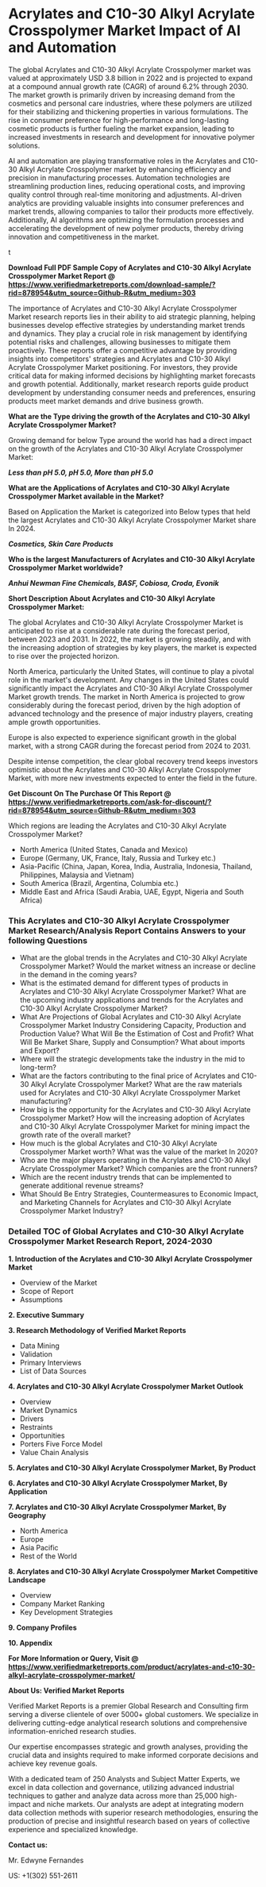 <meta name="title" content="Global Acrylates and C10-30 Alkyl Acrylate Crosspolymer Market Impact of AI and Automation"><meta name="description" content="The global Acrylates and C10-30 Alkyl Acrylate Crosspolymer market was valued at approximately USD 3.8 billion in 2022 and is projected to expand at a compound annual "><meta name="title" content="Acrylates and C10-30 Alkyl Acrylate Crosspolymer Market Size, Share, Scope, Trends, Growth, Opportunities, Analysis, Forecast"><h1>Acrylates and C10-30 Alkyl Acrylate Crosspolymer Market Impact of AI and Automation</h1><p>The global Acrylates and C10-30 Alkyl Acrylate Crosspolymer market was valued at approximately USD 3.8 billion in 2022 and is projected to expand at a compound annual growth rate (CAGR) of around 6.2% through 2030. The market growth is primarily driven by increasing demand from the cosmetics and personal care industries, where these polymers are utilized for their stabilizing and thickening properties in various formulations. The rise in consumer preference for high-performance and long-lasting cosmetic products is further fueling the market expansion, leading to increased investments in research and development for innovative polymer solutions.</p><p>AI and automation are playing transformative roles in the Acrylates and C10-30 Alkyl Acrylate Crosspolymer market by enhancing efficiency and precision in manufacturing processes. Automation technologies are streamlining production lines, reducing operational costs, and improving quality control through real-time monitoring and adjustments. AI-driven analytics are providing valuable insights into consumer preferences and market trends, allowing companies to tailor their products more effectively. Additionally, AI algorithms are optimizing the formulation processes and accelerating the development of new polymer products, thereby driving innovation and competitiveness in the market.</p>t</p><p id="" class=""><strong>Download Full PDF Sample Copy of Acrylates and C10-30 Alkyl Acrylate Crosspolymer Market Report @ <a href="https://www.verifiedmarketreports.com/download-sample/?rid=878954&utm_source=Github-R&utm_medium=303" target="_blank">https://www.verifiedmarketreports.com/download-sample/?rid=878954&utm_source=Github-R&utm_medium=303</a></strong></p><p>The importance of&nbsp;Acrylates and C10-30 Alkyl Acrylate Crosspolymer Market research reports lies in their ability to aid strategic planning, helping businesses develop effective strategies by understanding market trends and dynamics. They play a crucial role in risk management by identifying potential risks and challenges, allowing businesses to mitigate them proactively. These reports offer a competitive advantage by providing insights into competitors' strategies and Acrylates and C10-30 Alkyl Acrylate Crosspolymer Market positioning. For investors, they provide critical data for making informed decisions by highlighting market forecasts and growth potential. Additionally, market research reports guide product development by understanding consumer needs and preferences, ensuring products meet market demands and drive business growth.</p><p><strong>What are the&nbsp;Type driving the growth of the Acrylates and C10-30 Alkyl Acrylate Crosspolymer Market?</strong></p><p id="" class="">Growing demand for below Type around the world has had a direct impact on the growth of the Acrylates and C10-30 Alkyl Acrylate Crosspolymer Market:</p><em><strong>Less than pH 5.0, pH 5.0, More than pH 5.0</strong></em></p><strong>What are the&nbsp;Applications&nbsp;of Acrylates and C10-30 Alkyl Acrylate Crosspolymer Market available in the Market?</strong></p><p id="" class="">Based on Application the Market is categorized into Below types that held the largest Acrylates and C10-30 Alkyl Acrylate Crosspolymer Market share In 2024.</p><em><strong>Cosmetics, Skin Care Products</strong></em></p><strong>Who is the largest Manufacturers of Acrylates and C10-30 Alkyl Acrylate Crosspolymer Market worldwide?</strong></p><p><em><strong>Anhui Newman Fine Chemicals, BASF, Cobiosa, Croda, Evonik</strong></em></p><p id="" class=""><strong>Short Description About Acrylates and C10-30 Alkyl Acrylate Crosspolymer Market:</strong></p><p>The global Acrylates and C10-30 Alkyl Acrylate Crosspolymer Market is anticipated to rise at a considerable rate during the forecast period, between 2023 and 2031. In 2022, the market is growing steadily, and with the increasing adoption of strategies by key players, the market is expected to rise over the projected horizon.</p><p>North America, particularly the United States, will continue to play a pivotal role in the market's development. Any changes in the United States could significantly impact the Acrylates and C10-30 Alkyl Acrylate Crosspolymer Market growth trends. The market in North America is projected to grow considerably during the forecast period, driven by the high adoption of advanced technology and the presence of major industry players, creating ample growth opportunities.</p><p>Europe is also expected to experience significant growth in the global market, with a strong CAGR during the forecast period from 2024 to 2031.</p><p>Despite intense competition, the clear global recovery trend keeps investors optimistic about the Acrylates and C10-30 Alkyl Acrylate Crosspolymer Market, with more new investments expected to enter the field in the future.</p><p id="" class=""><strong>Get Discount On The Purchase Of This Report @ <a href="https://www.verifiedmarketreports.com/ask-for-discount/?rid=878954&utm_source=Github-R&utm_medium=303" target="_blank">https://www.verifiedmarketreports.com/ask-for-discount/?rid=878954&utm_source=Github-R&utm_medium=303</a></strong></p>Which regions are leading the Acrylates and C10-30 Alkyl Acrylate Crosspolymer Market?</p><ul><li>North America (United States, Canada and Mexico)</li><li>Europe (Germany, UK, France, Italy, Russia and Turkey etc.)</li><li>Asia-Pacific (China, Japan, Korea, India, Australia, Indonesia, Thailand, Philippines, Malaysia and Vietnam)</li><li>South America (Brazil, Argentina, Columbia etc.)</li><li>Middle East and Africa (Saudi Arabia, UAE, Egypt, Nigeria and South Africa)</li></ul><h3 id="" class="">This Acrylates and C10-30 Alkyl Acrylate Crosspolymer Market Research/Analysis Report Contains Answers to your following Questions</h3><ul><li>What are the global trends in the Acrylates and C10-30 Alkyl Acrylate Crosspolymer Market? Would the market witness an increase or decline in the demand in the coming years?</li><li>What is the estimated demand for different types of products in Acrylates and C10-30 Alkyl Acrylate Crosspolymer Market? What are the upcoming industry applications and trends for the Acrylates and C10-30 Alkyl Acrylate Crosspolymer Market?</li><li>What Are Projections of Global Acrylates and C10-30 Alkyl Acrylate Crosspolymer Market Industry Considering Capacity, Production and Production Value? What Will Be the Estimation of Cost and Profit? What Will Be Market Share, Supply and Consumption? What about imports and Export?</li><li>Where will the strategic developments take the industry in the mid to long-term?</li><li>What are the factors contributing to the final price of Acrylates and C10-30 Alkyl Acrylate Crosspolymer Market? What are the raw materials used for Acrylates and C10-30 Alkyl Acrylate Crosspolymer Market manufacturing?</li><li>How big is the opportunity for the Acrylates and C10-30 Alkyl Acrylate Crosspolymer Market? How will the increasing adoption of Acrylates and C10-30 Alkyl Acrylate Crosspolymer Market for mining impact the growth rate of the overall market?</li><li>How much is the global Acrylates and C10-30 Alkyl Acrylate Crosspolymer Market worth? What was the value of the market In 2020?</li><li>Who are the major players operating in the Acrylates and C10-30 Alkyl Acrylate Crosspolymer Market? Which companies are the front runners?</li><li>Which are the recent industry trends that can be implemented to generate additional revenue streams?</li><li>What Should Be Entry Strategies, Countermeasures to Economic Impact, and Marketing Channels for Acrylates and C10-30 Alkyl Acrylate Crosspolymer Market Industry?</li></ul><h3 id="" class="">Detailed TOC of Global Acrylates and C10-30 Alkyl Acrylate Crosspolymer Market Research Report, 2024-2030</h3><p id="" class=""><strong>1. Introduction of the Acrylates and C10-30 Alkyl Acrylate Crosspolymer Market</strong></p><ul><li>Overview of the Market</li><li>Scope of Report</li><li>Assumptions</li></ul><p id="" class=""><strong>2. Executive Summary</strong></p><p id="" class=""><strong>3. Research Methodology of Verified Market Reports</strong></p><ul><li>Data Mining</li><li>Validation</li><li>Primary Interviews</li><li>List of Data Sources</li></ul><p id="" class=""><strong>4. Acrylates and C10-30 Alkyl Acrylate Crosspolymer Market Outlook</strong></p><ul><li>Overview</li><li>Market Dynamics</li><li>Drivers</li><li>Restraints</li><li>Opportunities</li><li>Porters Five Force Model</li><li>Value Chain Analysis</li></ul><p id="" class=""><strong>5. Acrylates and C10-30 Alkyl Acrylate Crosspolymer Market, By Product</strong></p><p id="" class=""><strong>6. Acrylates and C10-30 Alkyl Acrylate Crosspolymer Market, By Application</strong></p><p id="" class=""><strong>7. Acrylates and C10-30 Alkyl Acrylate Crosspolymer Market, By Geography</strong></p><ul><li>North America</li><li>Europe</li><li>Asia Pacific</li><li>Rest of the World</li></ul><p id="" class=""><strong>8. Acrylates and C10-30 Alkyl Acrylate Crosspolymer Market Competitive Landscape</strong></p><ul><li>Overview</li><li>Company Market Ranking</li><li>Key Development Strategies</li></ul><p id="" class=""><strong>9. Company Profiles</strong></p><p id="" class=""><strong>10. Appendix</strong></p><p id="" class=""><strong>For More Information or Query, Visit @ <a href="https://www.verifiedmarketreports.com/product/acrylates-and-c10-30-alkyl-acrylate-crosspolymer-market/" target="_blank">https://www.verifiedmarketreports.com/product/acrylates-and-c10-30-alkyl-acrylate-crosspolymer-market/</a></strong></p><p id="" class=""><strong>About Us: Verified Market Reports</strong></p><p id="" class="">Verified Market Reports is a premier Global Research and Consulting firm serving a diverse clientele of over 5000+ global customers. We specialize in delivering cutting-edge analytical research solutions and comprehensive information-enriched research studies.</p><p id="" class="">Our expertise encompasses strategic and growth analyses, providing the crucial data and insights required to make informed corporate decisions and achieve key revenue goals.</p><p id="" class="">With a dedicated team of 250 Analysts and Subject Matter Experts, we excel in data collection and governance, utilizing advanced industrial techniques to gather and analyze data across more than 25,000 high-impact and niche markets. Our analysts are adept at integrating modern data collection methods with superior research methodologies, ensuring the production of precise and insightful research based on years of collective experience and specialized knowledge.</p><p id="" class=""><strong>Contact us:</strong></p><p id="" class="">Mr. Edwyne Fernandes</p><p id="" class="">US: +1(302) 551-2611</p>